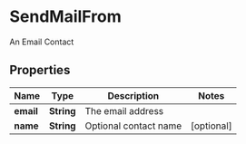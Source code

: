 

# SendMailFrom

An Email Contact

## Properties

Name | Type | Description | Notes
------------ | ------------- | ------------- | -------------
**email** | **String** | The email address | 
**name** | **String** | Optional contact name |  [optional]



